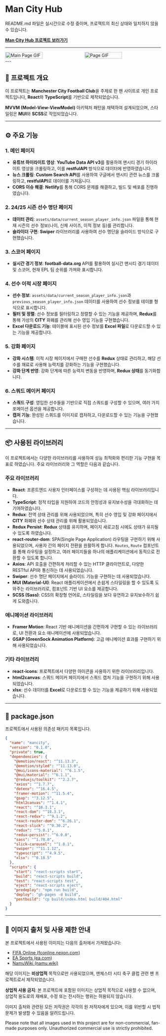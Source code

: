 # Man City Hub

README.md 파일은 실시간으로 수정 중이며, 프로젝트의 최신 상태와 일치하지 않을 수 있습니다.

<a href="https://mancityhub.netlify.app" target="_blank"><strong>Man City Hub 프로젝트 보러가기</strong></a>

---

<div style="display: flex; justify-content: space-between;">
  <img src="./assets/main.gif" alt="Main Page GIF" style="width: 49%;" />
  <img src="./assets/page.gif" alt="Page GIF" style="width: 49%;" />
</div>
---

## 📌 프로젝트 개요

이 프로젝트는 **Manchester City Football Club**을 주제로 한 팬 사이트로 개인 프로젝트입니다, **React**와 **TypeScript**를 기반으로 제작되었습니다.

**MVVM (Model-View-ViewModel)** 아키텍처 패턴을 채택하여 설계되었으며, 스타일링은 **MUI**와 **SCSS**로 작업되었습니다.

---

## ⚙️ 주요 기능

### 1. 메인 페이지

- **유튜브 하이라이트 영상**: **YouTube Data API v3**를 활용하여 맨시티 경기 하이라이트 영상을 크롤링하고, 이를 **restfulAPI** 방식으로 데이터에 반영하였습니다.
- **뉴스 크롤링**: **Custom Search API**를 사용하여 구글에서 맨시티 관련 뉴스를 크롤링하고, **restfulAPI**로 데이터를 가져옵니다.
- **CORS 이슈 해결**: **Netlify**를 통해 CORS 문제를 해결하고, 빌드 및 배포를 진행하였습니다.

### 2. 24/25 시즌 선수 명단 페이지

- **데이터 관리**: `assets/data/current_season_player_info.json` 파일을 통해 현재 시즌의 선수 정보(나이, 신체 사이즈, 이적 정보 등)를 관리합니다.
- **슬라이더 구현**: **Swiper** 라이브러리를 사용하여 선수 명단을 슬라이드 방식으로 구현했습니다.

### 3. 스코어 페이지

- **실시간 경기 정보**: **football-data.org** API를 활용하여 실시간 맨시티 경기 데이터 및 스코어, 현재 EPL 팀 순위를 가져와 표시합니다.

### 4. 선수 이적 시장 페이지

- **선수 정보**: `assets/data/current_season_player_info.json`과 `previous_season_player_info.json` 데이터를 사용하여 선수 정보를 테이블 형식으로 표시합니다.
- **필터 및 정렬**: 선수 정보를 필터링하고 정렬할 수 있는 기능을 제공하며, **Redux**를 통해 가상의 **CITY** 화폐를 관리해 선수 영입 기능을 구현했습니다.
- **Excel 다운로드 기능**: 테이블에 표시된 선수 정보를 **Excel 파일**로 다운로드할 수 있는 기능을 제공합니다.

### 5. 강화 페이지

- **강화 시스템**: 이적 시장 페이지에서 구매한 선수를 **Redux** 상태로 관리하고, 해당 선수를 재료로 사용해 능력치를 강화하는 기능을 구현했습니다.
- **강화 단계 반영**: 강화 단계에 따른 능력치 변동을 반영하며, **Redux 상태**를 동기화합니다.

### 6. 스쿼드 메이커 페이지

- **스쿼드 구성**: 영입한 선수들을 기반으로 직접 스쿼드를 구성할 수 있으며, 여러 가지 포메이션 옵션을 제공합니다.
- **캡처 기능**: 완성된 스쿼드를 이미지로 캡처하고, 다운로드할 수 있는 기능을 구현했습니다.

---

## 📦 사용된 라이브러리

이 프로젝트에서는 다양한 라이브러리를 사용하여 성능 최적화와 편리한 기능 구현을 목표로 하였습니다. 주요 라이브러리와 그 역할은 다음과 같습니다.

### 주요 라이브러리

- **React**: 프론트엔드 사용자 인터페이스를 구성하는 데 사용된 핵심 라이브러리입니다.
- **TypeScript**: 정적 타입을 지원하여 코드의 안정성과 유지보수성을 극대화하는 데 기여하였습니다.
- **Redux**: 전역 상태 관리를 위해 사용되었으며, 특히 선수 영입 및 강화 페이지에서 **CITY** 화폐와 선수 상태 관리를 위해 활용되었습니다.
- **Redux Persist**: **Redux** 상태를 유지하며, 페이지 새로고침 시에도 상태가 유지될 수 있도록 하였습니다.
- **react-router-dom**: SPA(Single Page Application) 라우팅을 구현하기 위해 사용되었으며, 사용자 간의 페이지 전환을 원활하게 합니다. `Routes`, `Route` 컴포넌트를 통해 라우팅을 설정하고, 여러 페이지들을 하나의 애플리케이션에서 동적으로 전환할 수 있도록 합니다.
- **Axios**: API 호출을 간편하게 처리할 수 있는 HTTP 클라이언트로, 다양한 RESTful API와 통신하는 데 사용되었습니다.
- **Swiper**: 선수 명단 페이지에서 슬라이드 기능을 구현하는 데 사용되었습니다.
- **MUI (Material-UI)**: React 애플리케이션에서 손쉽게 스타일링을 할 수 있도록 도와주는 라이브러리로, 컴포넌트 기반 UI 요소를 제공합니다.
- **SCSS (Sass)**: CSS의 확장형 언어로, 스타일링을 보다 유연하고 유지보수하기 쉽게 도와줍니다.


### 애니메이션 라이브러리

- **Framer Motion**: React 기반 애니메이션을 간편하게 구현할 수 있는 라이브러리로, UI 전환과 요소 애니메이션에 사용되었습니다.
- **GSAP (GreenSock Animation Platform)**: 고급 애니메이션 효과를 구현하기 위해 사용되었습니다.

### 기타 라이브러리

- **react-icons**: 프로젝트에서 다양한 아이콘을 사용하기 위한 라이브러리입니다.
- **html2canvas**: 스쿼드 메이커 페이지에서 스쿼드 캡처 기능을 구현하기 위해 사용되었습니다.
- **xlsx**: 선수 데이터를 **Excel**로 다운로드할 수 있는 기능을 제공하기 위해 사용되었습니다.

---

## 📂 package.json

프로젝트에서 사용된 의존성 패키지 목록입니다.

```json
{
  "name": "mancity",
  "version": "0.1.0",
  "private": true,
  "dependencies": {
    "@emotion/react": "^11.13.3",
    "@emotion/styled": "^11.13.0",
    "@mui/icons-material": "^6.1.5",
    "@mui/material": "^6.1.1",
    "@reduxjs/toolkit": "^2.2.7",
    "axios": "^1.7.7",
    "dotenv": "^16.4.5",
    "framer-motion": "^11.5.4",
    "gsap": "^3.12.5",
    "html2canvas": "^1.4.1",
    "react": "^18.3.1",
    "react-dom": "^18.3.1",
    "react-redux": "^9.1.2",
    "react-router-dom": "^6.26.1",
    "react-slick": "^0.30.2",
    "redux": "^5.0.1",
    "redux-persist": "^6.0.0",
    "sass": "^1.78.0",
    "slick-carousel": "^1.8.1",
    "swiper": "^11.1.12",
    "typescript": "^4.9.5",
    "xlsx": "^0.18.5"
  },
  "scripts": {
    "start": "react-scripts start",
    "build": "react-scripts build",
    "test": "react-scripts test",
    "eject": "react-scripts eject",
    "predeploy": "npm run build",
    "deploy": "gh-pages -d build",
    "postbuild": "cp build/index.html build/404.html"
  }
}
```

---

## 📸 이미지 출처 및 사용 제한 안내

본 프로젝트에서 사용된 이미지는 다음의 출처에서 가져왔습니다:

- [FIFA Online (fconline.nexon.com)](https://fconline.nexon.com)
- [EA Sports (ea.com)](https://www.ea.com)
- [NamuWiki (namu.wiki)](https://namu.wiki)

해당 이미지는 **비상업적** 목적으로만 사용되었으며, 맨체스터 시티 축구 클럽 관련 팬 프로젝트로서 제작되었습니다. 

**상업적 사용 금지**: 본 프로젝트에 포함된 이미지는 상업적 목적으로 사용할 수 없으며, 상업적 용도로의 재배포, 수정 또는 전시하는 행위는 허용되지 않습니다.

이미지 출처와 관련된 모든 저작권은 각각의 원 저작자에게 있으며, 이를 위반할 시 법적 문제가 발생할 수 있음을 알려드립니다.

Please note that all images used in this project are for non-commercial, fan-made purposes only. Unauthorized commercial use is strictly prohibited.

